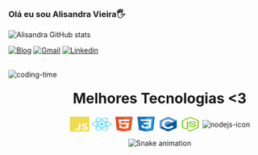 
### Olá eu sou Alisandra Vieira🖐️







![Alisandra GitHub stats](https://github-readme-stats.vercel.app/api?username=alisandra2203&show_icons=true&theme=dracula)


  

     
   



  

[![Blog](https://img.shields.io/badge/Instagram-E4405F?style=for-the-badge&logo=instagram&logoColor=white)](https://alisandrav.o)
[![Gmail](https://img.shields.io/badge/Gmail-D14836?style=for-the-badge&logo=gmail&logoColor=white)](https://alissandra_oliveira@hotmail.com)
[![Linkedin](https://img.shields.io/badge/LinkedIn-0077B5?style=for-the-badge&logo=linkedin&logoColor=white)](https://www.linkedin.com/in/alisandra-vieira-4882a9a6/)




<div  align="center"> 
  <div style="display: inline_block"><br>
    <img align="left" height="250" alt="coding-time" src="code.gif">
    <h1 align="center">Melhores Tecnologias <3</h1>
    <img align="center" height="30" width="40" alt="js-icon"  src="https://raw.githubusercontent.com/devicons/devicon/master/icons/javascript/javascript-plain.svg">
    <img align="center" height="30" width="40" alt="react-icon" src="https://raw.githubusercontent.com/devicons/devicon/master/icons/react/react-original.svg">
    <img align="center" height="30" width="40" alt="html-icon" src="https://raw.githubusercontent.com/devicons/devicon/master/icons/html5/html5-original.svg">
    <img align="center" height="30" width="40" alt="css-icon" src="https://raw.githubusercontent.com/devicons/devicon/master/icons/css3/css3-original.svg">
    <img align="center" height="30" width="40" alt="c-icon" src="https://raw.githubusercontent.com/devicons/devicon/master/icons/c/c-original.svg">
    <img align="center" height="30" width="40" alt="nodejs-icon" src="https://raw.githubusercontent.com/devicons/devicon/master/icons/nodejs/nodejs-original.svg">
    <img align="center" height="30" width="40" alt="nodejs-icon" src="https://raw.githubusercontent.com/jmnote/z-icons/master/svg/cpp.svg">
   </div>
 

 
![Snake animation](https://github.com/Alisandra2203/Alisandra2203/blob/output/github-contribution-grid-snake.svg)

 




 
 


